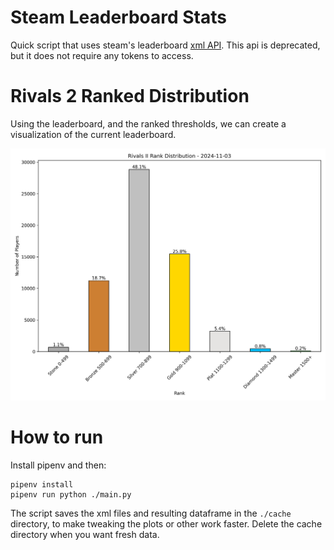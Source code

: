 # Steam Leaderboard Stats

Quick script that uses steam's leaderboard [xml API](https://partner.steamgames.com/documentation/community_data). This api is deprecated, but it does not require any tokens to access.

# Rivals 2 Ranked Distribution

Using the leaderboard, and the ranked thresholds, we can create a visualization of the current leaderboard.

![](./rank_distribution.png)


# How to run

Install pipenv and then:

```
pipenv install
pipenv run python ./main.py
```

The script saves the xml files and resulting dataframe in the `./cache` directory, to make tweaking the plots or other work faster. Delete the cache directory when you want fresh data.